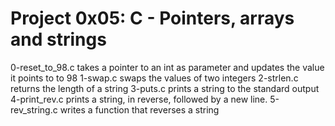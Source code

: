 # Project 0x05:  C - Pointers, arrays and strings
0-reset_to_98.c takes a pointer to an int as parameter and updates the value it points to to 98
1-swap.c swaps the values of two integers
2-strlen.c returns the length of a string
3-puts.c prints a string to the standard output
4-print_rev.c prints a string, in reverse, followed by a new line.
5-rev_string.c writes a function that reverses a string
